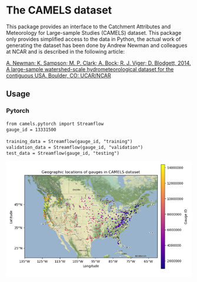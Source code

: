 # The CAMELS dataset

This package provides an interface to the Catchment Attributes and Meteorology
for Large-sample Studies (CAMELS) dataset. This package only provides simplified
access to the data in Python, the actual work of generating the dataset has been
done by Andrew Newman and colleagues  at NCAR and is described in the following
article:

[A. Newman; K. Sampson; M. P. Clark; A. Bock; R. J. Viger; D. Blodgett, 2014. A
large-sample watershed-scale hydrometeorological dataset for the contiguous USA.
Boulder, CO: UCAR/NCAR](https://dx.doi.org/10.5065/D6MW2F4D)

## Usage

### Pytorch

```
from camels.pytorch import Streamflow
gauge_id = 13331500

training_data = Streamflow(gauge_id, "training")
validation_data = Streamflow(gauge_id, "validation")
test_data = Streamflow(gauge_id, "testing")
```

![Overview of gauges in dataset](misc/overview.png)

